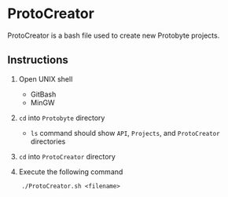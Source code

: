 # ProtoCreator

ProtoCreator is a bash file used to create new Protobyte projects.

## Instructions

1. Open UNIX shell
    * GitBash
    * MinGW

2. `cd` into `Protobyte` directory
   * `ls` command should show `API`, `Projects`, and `ProtoCreator` directories

3. `cd` into `ProtoCreator` directory

4. Execute the following command

``````shell
    ./ProtoCreator.sh <filename>
``````